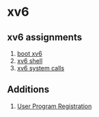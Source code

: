 xv6
==========================================================
## xv6 assignments
1. [boot xv6](https://github.com/qkenr7895/xv6/wiki/1.-boot-xv6)
2. [xv6 shell](https://github.com/qkenr7895/xv6/wiki/2.-xv6-shell)
3. [xv6 system calls](https://github.com/qkenr7895/xv6/wiki/3.-xv6-system-calls)


## Additions
1. [User Program Registration](https://github.com/qkenr7895/xv6/wiki/Additions-1.-User-Program-Registration)
